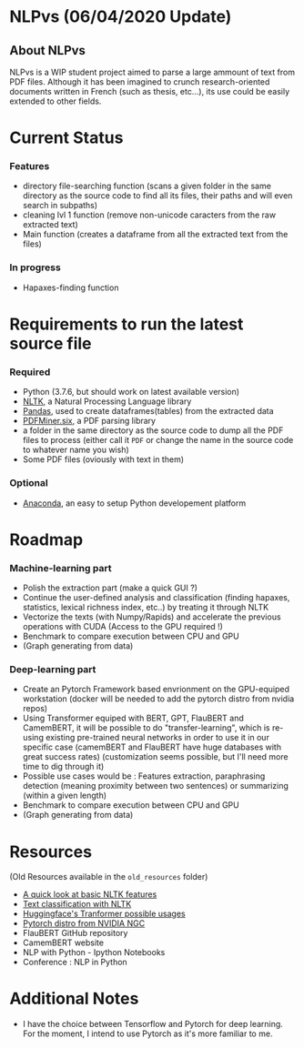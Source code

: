 # NLPvs (06/04/2020 Update)

<h2>About NLPvs</h2>

NLPvs is a WIP student project aimed to parse a large ammount of text from PDF files. Although it has been imagined to crunch research-oriented documents written in French (such as thesis, etc...), its use could be easily extended to other fields.

# Current Status 

<h3>Features</h3>

<ul>
  <li>directory file-searching function (scans a given folder in the same directory as the source code to find all its files, their paths and will even search in subpaths)</li>
  <li>cleaning lvl 1 function (remove non-unicode caracters from the raw extracted text)</li>
  <li>Main function (creates a dataframe from all the extracted text from the files)</li>
</ul>

<h3>In progress</h3>

<ul>
  <li>Hapaxes-finding function</li>
</ul>

# Requirements to run the latest source file

<h3>Required</h3>

<ul>
  <li>Python (3.7.6, but should work on latest available version)</li>
  <li><a href=https://www.nltk.org/>NLTK</a>, a Natural Processing Language library</li>
  <li><a href=https://pandas.pydata.org/>Pandas</a>, used to create dataframes(tables) from the extracted data</li>
  <li><a href=https://github.com/pdfminer/pdfminer.six#pdfminersix>PDFMiner.six</a>, a PDF parsing library</li>
  <li>a folder in the same directory as the source code to dump all the PDF files to process (either call it <code>PDF</code> or change the name in the source code to whatever name you wish)</li>
  <li>Some PDF files (oviously with text in them)</li>
</ul>

<h3>Optional</h3>

<ul>
  <li><a href=https://www.anaconda.com/>Anaconda</a>, an easy to setup Python developement platform</li> 
</ul>

# Roadmap

<h3>Machine-learning part</h3>

<ul>
  <li>Polish the extraction part (make a quick GUI ?)</li>
  <li>Continue the user-defined analysis and classification (finding hapaxes, statistics, lexical richness index, etc..) by treating it through NLTK</li>
  <li>Vectorize the texts (with Numpy/Rapids) and accelerate the previous operations with CUDA (Access to the GPU required !)</li>
  <li>Benchmark to compare execution between CPU and GPU</li>
  <li>(Graph generating from data)</li>
</ul>

<h3>Deep-learning part</h3>

<ul>
  <li>Create an Pytorch Framework based envrionment on the GPU-equiped workstation (docker will be needed to add the pytorch distro from nvidia repos)</li>
  <li>Using Transformer equiped with BERT, GPT, FlauBERT and CamemBERT, it will be possible to do "transfer-learning", which is re-using existing pre-trained neural networks in order to use it in our specific case (camemBERT and FlauBERT have huge databases with great success rates) (customization seems possible, but I'll need more time to dig through it)</li>
  <li>Possible use cases would be : Features extraction, paraphrasing detection (meaning proximity between two sentences) or summarizing (within a given length) </li>
  <li>Benchmark to compare execution between CPU and GPU</li>
  <li>(Graph generating from data)</li>
</ul>

# Resources

(Old Resources available in the <code>old_resources</code> folder)

<ul>
  <li><a href=https://www.nltk.org/book/ch01.html>A quick look at basic NLTK features</a></li>
  <li><a href=https://www.nltk.org/book/ch06.html/>Text classification with NLTK</a></li>
  <li><a href=https://huggingface.co/transformers/usage.html>Huggingface's Tranformer possible usages</a></li>
  <li><a href=https://ngc.nvidia.com/catalog/containers/nvidia:pytorch>Pytorch distro from NVIDIA NGC</a></li>
  <li><a href=https://github.com/getalp/Flaubert></a>FlauBERT GitHub repository</li>
  <li><a href=https://camembert-model.fr/></a>CamemBERT website</li>
  <li><a href=https://github.com/adashofdata/nlp-in-python-tutorial/></a>NLP with Python - Ipython Notebooks</li>
  <li><a href=https://www.youtube.com/watch?v=xvqsFTUsOmc></a>Conference : NLP in Python</li>
</ul>

# Additional Notes

<ul>
  <li>I have the choice between Tensorflow and Pytorch for deep learning. For the moment, I intend to use Pytorch as it's more familiar to me.</li>
</ul>
